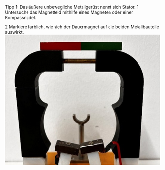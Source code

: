 Tipp 1: Das äußere unbewegliche Metallgerüst nennt sich Stator.
1 Untersuche das Magnetfeld mithilfe eines Magneten oder einer Kompassnadel.

2 Markiere farblich, wie sich der Dauermagnet auf die beiden Metallbauteile auswirkt.
![Stator](images/Bild1.jpg)
